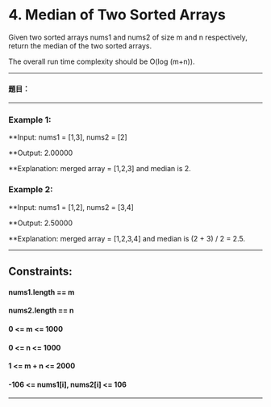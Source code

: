 # 4. Median of Two Sorted Arrays


Given two sorted arrays nums1 and nums2 of size m and n respectively, return the median of the two sorted arrays.

The overall run time complexity should be O(log (m+n)).

***
#### 題目：
 
***

### Example 1:

**Input: nums1 = [1,3], nums2 = [2]

**Output: 2.00000

**Explanation: merged array = [1,2,3] and median is 2.

### Example 2:

**Input: nums1 = [1,2], nums2 = [3,4]

**Output: 2.50000

**Explanation: merged array = [1,2,3,4] and median is (2 + 3) / 2 = 2.5.

***

## Constraints:

#### nums1.length == m

#### nums2.length == n

#### 0 <= m <= 1000

#### 0 <= n <= 1000

#### 1 <= m + n <= 2000

#### -106 <= nums1[i], nums2[i] <= 106
 
 ***


